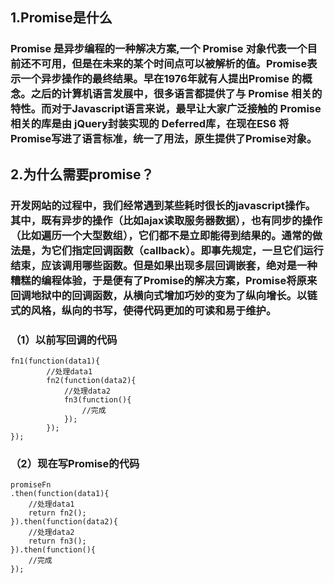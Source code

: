 ## 1.Promise是什么
### Promise 是异步编程的一种解决方案,一个 Promise 对象代表一个目前还不可用，但是在未来的某个时间点可以被解析的值。Promise表示一个异步操作的最终结果。早在1976年就有人提出Promise 的概念。之后的计算机语言发展中，很多语言都提供了与 Promise 相关的特性。而对于Javascript语言来说，最早让大家广泛接触的 Promise 相关的库是由 jQuery封装实现的 Deferred库，在现在ES6 将Promise写进了语言标准，统一了用法，原生提供了Promise对象。

## 2.为什么需要promise？
### 开发网站的过程中，我们经常遇到某些耗时很长的javascript操作。其中，既有异步的操作（比如ajax读取服务器数据），也有同步的操作（比如遍历一个大型数组），它们都不是立即能得到结果的。通常的做法是，为它们指定回调函数（callback）。即事先规定，一旦它们运行结束，应该调用哪些函数。但是如果出现多层回调嵌套，绝对是一种糟糕的编程体验，于是便有了Promise的解决方案，Promise将原来回调地狱中的回调函数，从横向式增加巧妙的变为了纵向增长。以链式的风格，纵向的书写，使得代码更加的可读和易于维护。
### （1）以前写回调的代码
```
fn1(function(data1){
        //处理data1
        fn2(function(data2){
            //处理data2
            fn3(function(){
                //完成
            });
        });
});
```

### （2）现在写Promise的代码
```
promiseFn
.then(function(data1){
    //处理data1
    return fn2();
}).then(function(data2){
    //处理data2
    return fn3();
}).then(function(){
    //完成
});
```